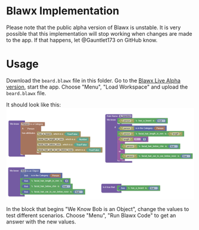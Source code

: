 # Blawx Implementation

Please note that the public alpha version of Blawx is unstable. It is very possible that this implementation will stop working when
changes are made to the app. If that happens, let @Gauntlet173 on GitHub know.

# Usage

Download the `beard.blawx` file in this folder.
Go to the [Blawx Live Alpha version](https://www.blawx.com/demo), start the app.
Choose "Menu", "Load Workspace" and upload the `beard.blawx` file.

It should look like this:
![Preview of Blawx Code](./preview.png)

In the block that begins "We Know Bob is an Object", change the values to test different scenarios.
Choose "Menu", "Run Blawx Code" to get an answer with the new values.

